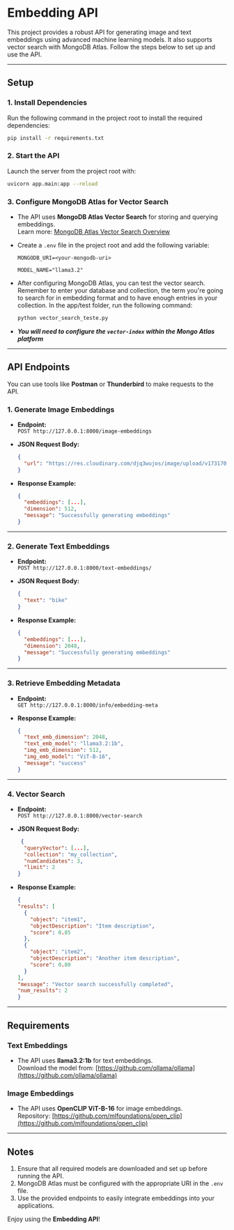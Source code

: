 # Embedding API

This project provides a robust API for generating image and text embeddings using advanced machine learning models. It also supports vector search with MongoDB Atlas. Follow the steps below to set up and use the API.

---

## Setup

### 1. Install Dependencies

Run the following command in the project root to install the required dependencies:

```bash
pip install -r requirements.txt
```

### 2. Start the API

Launch the server from the project root with:

```bash
uvicorn app.main:app --reload
```

### 3. Configure MongoDB Atlas for Vector Search

- The API uses **MongoDB Atlas Vector Search** for storing and querying embeddings.  
  Learn more: [MongoDB Atlas Vector Search Overview](https://www.mongodb.com/docs/atlas/atlas-vector-search/vector-search-overview/)
- Create a `.env` file in the project root and add the following variable:

  ```
  MONGODB_URI=<your-mongodb-uri>

  MODEL_NAME="llama3.2"
  ```

- After configuring MongoDB Atlas, you can test the vector search. Remember to enter your database and collection, the term you're going to search for in embedding format and to have enough entries in your collection.  In the app/test folder, run the following command:
  ```bash
  python vector_search_teste.py
  ```
- ***You will need to configure the `vector-index` within the Mongo Atlas platform***
---

## API Endpoints

You can use tools like **Postman** or **Thunderbird** to make requests to the API.

### 1. Generate Image Embeddings

- **Endpoint:**  
  `POST http://127.0.0.1:8000/image-embeddings`

- **JSON Request Body:**

  ```json
  {
    "url": "https://res.cloudinary.com/djq3wujos/image/upload/v1731701231/fffdwrq8tyoupj16jysr.jpg"
  }
  ```

- **Response Example:**

  ```json
  {
    "embeddings": [...],
    "dimension": 512,
    "message": "Successfully generating embeddings"
  }
  ```

---

### 2. Generate Text Embeddings

- **Endpoint:**  
  `POST http://127.0.0.1:8000/text-embeddings/`

- **JSON Request Body:**

  ```json
  {
    "text": "bike"
  }
  ```

- **Response Example:**

  ```json
  {
    "embeddings": [...],
    "dimension": 2048,
    "message": "Successfully generating embeddings"
  }
  ```

---

### 3. Retrieve Embedding Metadata

- **Endpoint:**  
  `GET http://127.0.0.1:8000/info/embedding-meta`

- **Response Example:**

  ```json
  {
    "text_emb_dimension": 2048,
    "text_emb_model": "llama3.2:1b",
    "img_emb_dimension": 512,
    "img_emb_model": "ViT-B-16",
    "message": "success"
  }
  ```

---

### 4. Vector Search

- **Endpoint:**  
  `POST http://127.0.0.1:8000/vector-search`

- **JSON Request Body:**

  ```json
   {
    "queryVector": [...],
    "collection": "my_collection",
    "numCandidates": 3,
    "limit": 2
  }
  ```
- **Response Example:**

  ```json
  {
  "results": [
    {
      "object": "item1",
      "objectDescription": "Item description",
      "score": 0.85
    },
    {
      "object": "item2",
      "objectDescription": "Another item description",
      "score": 0.80
    }
  ],
  "message": "Vector search successfully completed",
  "num_results": 2
  }
  ```
---

## Requirements

### Text Embeddings

- The API uses **llama3.2:1b** for text embeddings.  
  Download the model from: [https://github.com/ollama/ollama](https://github.com/ollama/ollama)

### Image Embeddings

- The API uses **OpenCLIP ViT-B-16** for image embeddings.  
  Repository: [https://github.com/mlfoundations/open_clip](https://github.com/mlfoundations/open_clip)

---

## Notes

1. Ensure that all required models are downloaded and set up before running the API.
2. MongoDB Atlas must be configured with the appropriate URI in the `.env` file.
3. Use the provided endpoints to easily integrate embeddings into your applications.

Enjoy using the **Embedding API**!
